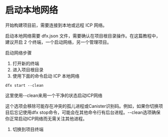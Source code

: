# 启动本地网络

开始构建项目前，需要连接到本地或远程 ICP 网络。

启动本地网络需要 dfx.json 文件，需要确认在项目根目录操作。在这篇教程中，建议开启 2 个终端，一个启动网络，另一个管理项目。

启动网络步骤

1. 打开新的终端
2. 进入项目根目录
3. 使用下面的命令启动 ICP 本地网络

```text
dfx start --clean
```

这里使用--clean来用一个干净的状态启动ICP网络

这个选项会移除可能存在冲突的孤儿进程或Canister识别码。例如，如果你切换项目后忘记使用dfx stop命令，可能会在其他命令行有后台进程。--clean选项确保你正常启动ICP网络而无需关注其他进程。

1. 切换到项目终端

